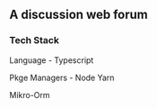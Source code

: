 ## A discussion web forum

### Tech Stack

Language -
Typescript

Pkge Managers -
Node
Yarn


Mikro-Orm
